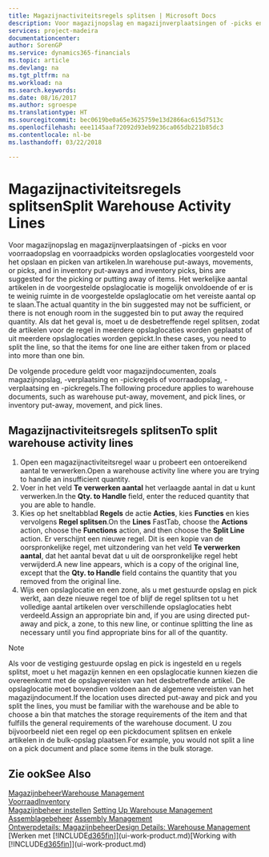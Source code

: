 ```yaml
---
title: Magazijnactiviteitsregels splitsen | Microsoft Docs
description: Voor magazijnopslag en magazijnverplaatsingen of -picks en voor voorraadopslag en voorraadpicks worden opslaglocaties voorgesteld voor het opslaan en picken van artikelen. Het werkelijke aantal artikelen in de voorgestelde opslaglocatie is mogelijk onvoldoende of er is te weinig ruimte in de voorgestelde opslaglocatie om het vereiste aantal op te slaan. Als dat het geval is, moet u de desbetreffende regel splitsen, zodat de artikelen voor de regel in meerdere opslaglocaties worden geplaatst of uit meerdere opslaglocaties worden gepickt.
services: project-madeira
documentationcenter: 
author: SorenGP
ms.service: dynamics365-financials
ms.topic: article
ms.devlang: na
ms.tgt_pltfrm: na
ms.workload: na
ms.search.keywords: 
ms.date: 08/16/2017
ms.author: sgroespe
ms.translationtype: HT
ms.sourcegitcommit: bec0619be0a65e3625759e13d2866ac615d7513c
ms.openlocfilehash: eee1145aaf72092d93eb9236ca065db221b85dc3
ms.contentlocale: nl-be
ms.lasthandoff: 03/22/2018

---
```

# <a name="split-warehouse-activity-lines"></a><span data-ttu-id="b116e-105">Magazijnactiviteitsregels splitsen</span><span class="sxs-lookup"><span data-stu-id="b116e-105">Split Warehouse Activity Lines</span></span>
<span data-ttu-id="b116e-106">Voor magazijnopslag en magazijnverplaatsingen of -picks en voor voorraadopslag en voorraadpicks worden opslaglocaties voorgesteld voor het opslaan en picken van artikelen.</span><span class="sxs-lookup"><span data-stu-id="b116e-106">In warehouse put-aways, movements, or picks, and in inventory put-aways and inventory picks, bins are suggested for the picking or putting away of items.</span></span> <span data-ttu-id="b116e-107">Het werkelijke aantal artikelen in de voorgestelde opslaglocatie is mogelijk onvoldoende of er is te weinig ruimte in de voorgestelde opslaglocatie om het vereiste aantal op te slaan.</span><span class="sxs-lookup"><span data-stu-id="b116e-107">The actual quantity in the bin suggested may not be sufficient, or there is not enough room in the suggested bin to put away the required quantity.</span></span> <span data-ttu-id="b116e-108">Als dat het geval is, moet u de desbetreffende regel splitsen, zodat de artikelen voor de regel in meerdere opslaglocaties worden geplaatst of uit meerdere opslaglocaties worden gepickt.</span><span class="sxs-lookup"><span data-stu-id="b116e-108">In these cases, you need to split the line, so that the items for one line are either taken from or placed into more than one bin.</span></span>  

<span data-ttu-id="b116e-109">De volgende procedure geldt voor magazijndocumenten, zoals magazijnopslag, -verplaatsing en -pickregels of voorraadopslag, -verplaatsing en -pickregels.</span><span class="sxs-lookup"><span data-stu-id="b116e-109">The following procedure applies to warehouse documents, such as warehouse put-away, movement, and pick lines, or inventory put-away, movement, and pick lines.</span></span>  

## <a name="to-split-warehouse-activity-lines"></a><span data-ttu-id="b116e-110">Magazijnactiviteitsregels splitsen</span><span class="sxs-lookup"><span data-stu-id="b116e-110">To split warehouse activity lines</span></span>  
1.  <span data-ttu-id="b116e-111">Open een magazijnactiviteitsregel waar u probeert een ontoereikend aantal te verwerken.</span><span class="sxs-lookup"><span data-stu-id="b116e-111">Open a warehouse activity line where you are trying to handle an insufficient quantity.</span></span>  
2.  <span data-ttu-id="b116e-112">Voer in het veld **Te verwerken aantal** het verlaagde aantal in dat u kunt verwerken.</span><span class="sxs-lookup"><span data-stu-id="b116e-112">In the **Qty. to Handle** field, enter the reduced quantity that you are able to handle.</span></span>  
3.  <span data-ttu-id="b116e-113">Kies op het sneltabblad **Regels** de actie **Acties**, kies **Functies** en kies vervolgens **Regel splitsen**.</span><span class="sxs-lookup"><span data-stu-id="b116e-113">On the **Lines** FastTab, choose the **Actions** action, choose the **Functions** action, and then choose the **Split Line** action.</span></span> <span data-ttu-id="b116e-114">Er verschijnt een nieuwe regel. Dit is een kopie van de oorspronkelijke regel, met uitzondering van het veld **Te verwerken aantal**, dat het aantal bevat dat u uit de oorspronkelijke regel hebt verwijderd.</span><span class="sxs-lookup"><span data-stu-id="b116e-114">A new line appears, which is a copy of the original line, except that the **Qty. to Handle** field contains the quantity that you removed from the original line.</span></span>  
4.  <span data-ttu-id="b116e-115">Wijs een opslaglocatie en een zone, als u met gestuurde opslag en pick werkt, aan deze nieuwe regel toe of blijf de regel splitsen tot u het volledige aantal artikelen over verschillende opslaglocaties hebt verdeeld.</span><span class="sxs-lookup"><span data-stu-id="b116e-115">Assign an appropriate bin and, if you are using directed put-away and pick, a zone, to this new line, or continue splitting the line as necessary until you find appropriate bins for all of the quantity.</span></span>  

> [!NOTE]  
>  <span data-ttu-id="b116e-116">Als voor de vestiging gestuurde opslag en pick is ingesteld en u regels splitst, moet u het magazijn kennen en een opslaglocatie kunnen kiezen die overeenkomt met de opslagvereisten van het desbetreffende artikel. De opslaglocatie moet bovendien voldoen aan de algemene vereisten van het magazijndocument.</span><span class="sxs-lookup"><span data-stu-id="b116e-116">If the location uses directed put-away and pick and you split the lines, you must be familiar with the warehouse and be able to choose a bin that matches the storage requirements of the item and that fulfills the general requirements of the warehouse document.</span></span> <span data-ttu-id="b116e-117">U zou bijvoorbeeld niet een regel op een pickdocument splitsen en enkele artikelen in de bulk-opslag plaatsen.</span><span class="sxs-lookup"><span data-stu-id="b116e-117">For example, you would not split a line on a pick document and place some items in the bulk storage.</span></span>  

## <a name="see-also"></a><span data-ttu-id="b116e-118">Zie ook</span><span class="sxs-lookup"><span data-stu-id="b116e-118">See Also</span></span>  
[<span data-ttu-id="b116e-119">Magazijnbeheer</span><span class="sxs-lookup"><span data-stu-id="b116e-119">Warehouse Management</span></span>](warehouse-manage-warehouse.md)  
[<span data-ttu-id="b116e-120">Voorraad</span><span class="sxs-lookup"><span data-stu-id="b116e-120">Inventory</span></span>](inventory-manage-inventory.md)  
<span data-ttu-id="b116e-121">[Magazijnbeheer instellen](warehouse-setup-warehouse.md)   </span><span class="sxs-lookup"><span data-stu-id="b116e-121">[Setting Up Warehouse Management](warehouse-setup-warehouse.md)   </span></span>  
<span data-ttu-id="b116e-122">[Assemblagebeheer](assembly-assemble-items.md)  </span><span class="sxs-lookup"><span data-stu-id="b116e-122">[Assembly Management](assembly-assemble-items.md)  </span></span>  
[<span data-ttu-id="b116e-123">Ontwerpdetails: Magazijnbeheer</span><span class="sxs-lookup"><span data-stu-id="b116e-123">Design Details: Warehouse Management</span></span>](design-details-warehouse-management.md)  
<span data-ttu-id="b116e-124">[Werken met [!INCLUDE[d365fin](includes/d365fin_md.md)]](ui-work-product.md)</span><span class="sxs-lookup"><span data-stu-id="b116e-124">[Working with [!INCLUDE[d365fin](includes/d365fin_md.md)]](ui-work-product.md)</span></span>

